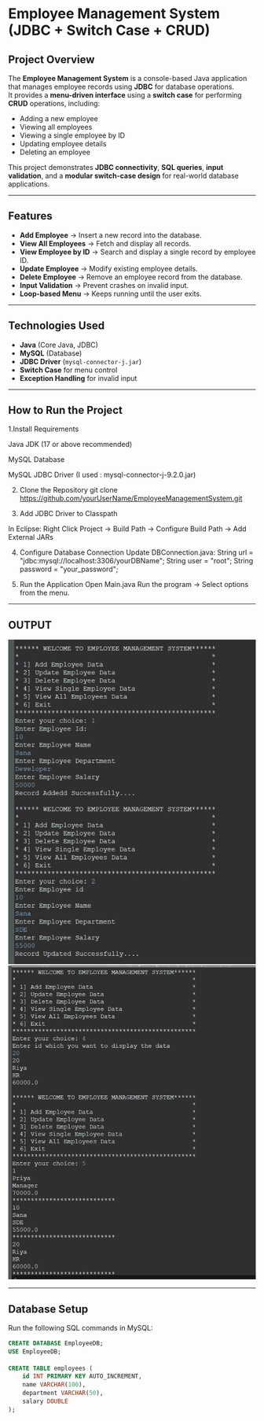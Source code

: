# Employee Management System (JDBC + Switch Case + CRUD)

## Project Overview
The **Employee Management System** is a console-based Java application that manages employee records using **JDBC** for database operations.  
It provides a **menu-driven interface** using a **switch case** for performing **CRUD** operations, including:
- Adding a new employee
- Viewing all employees
- Viewing a single employee by ID
- Updating employee details
- Deleting an employee

This project demonstrates **JDBC connectivity**, **SQL queries**, **input validation**, and a **modular switch-case design** for real-world database applications.

---

## Features
- **Add Employee** → Insert a new record into the database.
- **View All Employees** → Fetch and display all records.
- **View Employee by ID** → Search and display a single record by employee ID.
- **Update Employee** → Modify existing employee details.
- **Delete Employee** → Remove an employee record from the database.
- **Input Validation** → Prevent crashes on invalid input.
- **Loop-based Menu** → Keeps running until the user exits.

---

##  Technologies Used
- **Java** (Core Java, JDBC)
- **MySQL** (Database)
- **JDBC Driver** (`mysql-connector-j.jar`)
- **Switch Case** for menu control
- **Exception Handling** for invalid input

---
## How to Run the Project

1.Install Requirements

Java JDK (17 or above recommended)

MySQL Database

MySQL JDBC Driver (I used : mysql-connector-j-9.2.0.jar)

2. Clone the Repository
git clone  https://github.com/yourUserName/EmployeeManagementSystem.git

3. Add JDBC Driver to Classpath

In Eclipse: Right Click Project → Build Path → Configure Build Path → Add External JARs

4. Configure Database Connection
    Update DBConnection.java:
    String url = "jdbc:mysql://localhost:3306/yourDBName";
    String user = "root";
    String password = "your_password";

5. Run the Application
    Open Main.java
    Run the program → Select options from the menu.

---
## OUTPUT 
![Output](images/img1.png)
![Output](images/img2.png)

---

## Database Setup
Run the following SQL commands in MySQL:
```sql
CREATE DATABASE EmployeeDB;
USE EmployeeDB;

CREATE TABLE employees (
    id INT PRIMARY KEY AUTO_INCREMENT,
    name VARCHAR(100),
    department VARCHAR(50),
    salary DOUBLE
);







    
